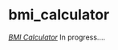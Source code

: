 # bmi_calculator

_<a href="https://aljoudi-bmi-calculator.csproject.org/" title="BMI Calculator">BMI Calculator</a>_
In progress....
